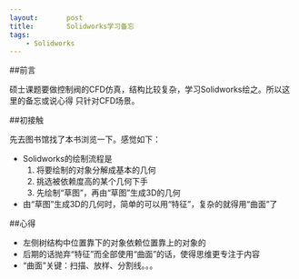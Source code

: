 ```yaml
---
layout:       post
title:        Solidworks学习备忘
tags:
    - Solidworks
---
```


##前言

硕士课题要做控制阀的CFD仿真，结构比较复杂，学习Solidworks绘之。所以这里的备忘或说心得
只针对CFD场景。

##初接触

先去图书馆找了本书浏览一下。感觉如下：

* Solidworks的绘制流程是
  1. 将要绘制的对象分解成基本的几何
  2. 挑选被依赖度高的某个几何下手
  3. 先绘制“草图”，再由“草图”生成3D的几何
* 由“草图”生成3D的几何时，简单的可以用“特征”，复杂的就得用“曲面”了

##心得

* 左侧树结构中位置靠下的对象依赖位置靠上的对象的
* 后期的话抛弃“特征”而全部使用“曲面”的话，使得思维更专注于内容
* “曲面”关键：扫描、放样、分割线。。。


